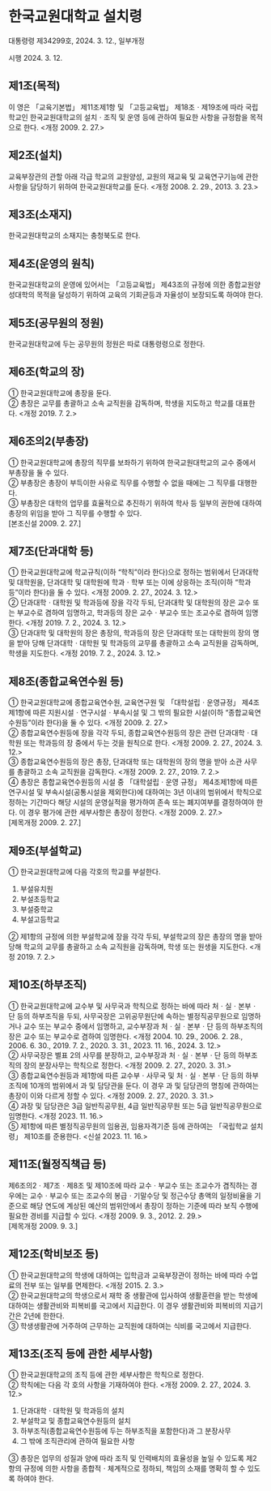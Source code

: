 # 한국교원대학교 설치령

대통령령 제34299호, 2024. 3. 12., 일부개정

시행 2024. 3. 12.

## 제1조(목적)

이 영은 「교육기본법」 제11조제1항 및 「고등교육법」 제18조ㆍ제19조에 따라 국립학교인 한국교원대학교의 설치ㆍ조직 및 운영 등에 관하여 필요한 사항을 규정함을 목적으로 한다. <개정 2009. 2. 27.>

## 제2조(설치)

교육부장관의 관할 아래 각급 학교의 교원양성, 교원의 재교육 및 교육연구기능에 관한 사항을 담당하기 위하여 한국교원대학교를 둔다. <개정 2008. 2. 29., 2013. 3. 23.>

## 제3조(소재지)

한국교원대학교의 소재지는 충청북도로 한다.

## 제4조(운영의 원칙)

한국교원대학교의 운영에 있어서는 「고등교육법」 제43조의 규정에 의한 종합교원양성대학의 목적을 달성하기 위하여 교육의 기회균등과 자율성이 보장되도록 하여야 한다.

## 제5조(공무원의 정원)

한국교원대학교에 두는 공무원의 정원은 따로 대통령령으로 정한다.

## 제6조(학교의 장)

① 한국교원대학교에 총장을 둔다.  
② 총장은 교무를 총괄하고 소속 교직원을 감독하며, 학생을 지도하고 학교를 대표한다. <개정 2019. 7. 2.>

## 제6조의2(부총장)

① 한국교원대학교에 총장의 직무를 보좌하기 위하여 한국교원대학교의 교수 중에서 부총장을 둘 수 있다.  
② 부총장은 총장이 부득이한 사유로 직무를 수행할 수 없을 때에는 그 직무를 대행한다.  
③ 부총장은 대학의 업무를 효율적으로 추진하기 위하여 학사 등 일부의 권한에 대하여 총장의 위임을 받아 그 직무를 수행할 수 있다.  
[본조신설 2009. 2. 27.]

## 제7조(단과대학 등)

① 한국교원대학교에 학교규칙(이하 “학칙”이라 한다)으로 정하는 범위에서 단과대학 및 대학원을, 단과대학 및 대학원에 학과ㆍ학부 또는 이에 상응하는 조직(이하 “학과등”이라 한다)을 둘 수 있다. <개정 2009. 2. 27., 2024. 3. 12.>  
② 단과대학ㆍ대학원 및 학과등에 장을 각각 두되, 단과대학 및 대학원의 장은 교수 또는 부교수로 겸하여 임명하고, 학과등의 장은 교수ㆍ부교수 또는 조교수로 겸하여 임명한다. <개정 2019. 7. 2., 2024. 3. 12.>  
③ 단과대학 및 대학원의 장은 총장의, 학과등의 장은 단과대학 또는 대학원의 장의 명을 받아 당해 단과대학ㆍ대학원 및 학과등의 교무를 총괄하고 소속 교직원을 감독하며, 학생을 지도한다. <개정 2019. 7. 2., 2024. 3. 12.>

## 제8조(종합교육연수원 등)

① 한국교원대학교에 종합교육연수원, 교육연구원 및 「대학설립ㆍ운영규정」 제4조제1항에 따른 지원시설ㆍ연구시설ㆍ부속시설 및 그 밖의 필요한 시설(이하 “종합교육연수원등”이라 한다)을 둘 수 있다. <개정 2009. 2. 27.>  
② 종합교육연수원등에 장을 각각 두되, 종합교육연수원등의 장은 관련 단과대학ㆍ대학원 또는 학과등의 장 중에서 두는 것을 원칙으로 한다. <개정 2009. 2. 27., 2024. 3. 12.>  
③ 종합교육연수원등의 장은 총장, 단과대학 또는 대학원의 장의 명을 받아 소관 사무를 총괄하고 소속 교직원을 감독한다. <개정 2009. 2. 27., 2019. 7. 2.>  
④ 총장은 종합교육연수원등의 시설 중 「대학설립ㆍ운영 규정」 제4조제1항에 따른 연구시설 및 부속시설(공통시설을 제외한다)에 대하여는 3년 이내의 범위에서 학칙으로 정하는 기간마다 해당 시설의 운영실적을 평가하여 존속 또는 폐지여부를 결정하여야 한다. 이 경우 평가에 관한 세부사항은 총장이 정한다. <개정 2009. 2. 27.>  
[제목개정 2009. 2. 27.]

## 제9조(부설학교)

① 한국교원대학교에 다음 각호의 학교를 부설한다.

1. 부설유치원
2. 부설초등학교
3. 부설중학교
4. 부설고등학교

② 제1항의 규정에 의한 부설학교에 장을 각각 두되, 부설학교의 장은 총장의 명을 받아 당해 학교의 교무를 총괄하고 소속 교직원을 감독하며, 학생 또는 원생을 지도한다. <개정 2019. 7. 2.>

## 제10조(하부조직)

① 한국교원대학교에 교수부 및 사무국과 학칙으로 정하는 바에 따라 처ㆍ실ㆍ본부ㆍ단 등의 하부조직을 두되, 사무국장은 고위공무원단에 속하는 별정직공무원으로 임명하거나 교수 또는 부교수 중에서 임명하고, 교수부장과 처ㆍ실ㆍ본부ㆍ단 등의 하부조직의 장은 교수 또는 부교수로 겸하여 임명한다. <개정 2004. 10. 29., 2006. 2. 28., 2006. 6. 30., 2019. 7. 2., 2020. 3. 31., 2023. 11. 16., 2024. 3. 12.>  
② 사무국장은 별표 2의 사무를 분장하고, 교수부장과 처ㆍ실ㆍ본부ㆍ단 등의 하부조직의 장의 분장사무는 학칙으로 정한다. <개정 2009. 2. 27., 2020. 3. 31.>  
③ 종합교육연수원등과 제1항에 따른 교수부ㆍ사무국 및 처ㆍ실ㆍ본부ㆍ단 등의 하부조직에 10개의 범위에서 과 및 담당관을 둔다. 이 경우 과 및 담당관의 명칭에 관하여는 총장이 이와 다르게 정할 수 있다. <개정 2009. 2. 27., 2020. 3. 31.>  
④ 과장 및 담당관은 3급 일반직공무원, 4급 일반직공무원 또는 5급 일반직공무원으로 임명한다. <개정 2023. 11. 16.>  
⑤ 제1항에 따른 별정직공무원의 임용권, 임용자격기준 등에 관하여는 「국립학교 설치령」 제10조를 준용한다. <신설 2023. 11. 16.>

## 제11조(월정직책급 등)

제6조의2ㆍ제7조ㆍ제8조 및 제10조에 따라 교수ㆍ부교수 또는 조교수가 겸직하는 경우에는 교수ㆍ부교수 또는 조교수의 봉급ㆍ기말수당 및 정근수당 총액의 일정비율을 기준으로 해당 연도에 계상된 예산의 범위안에서 총장이 정하는 기준에 따라 보직 수행에 필요한 경비를 지급할 수 있다. <개정 2009. 9. 3., 2012. 2. 29.>  
[제목개정 2009. 9. 3.]

## 제12조(학비보조 등)

① 한국교원대학교의 학생에 대하여는 입학금과 교육부장관이 정하는 바에 따라 수업료의 전부 또는 일부를 면제한다. <개정 2015. 2. 3.>  
② 한국교원대학교의 학생으로서 재학 중 생활관에 입사하여 생활훈련을 받는 학생에 대하여는 생활관비와 피복비를 국고에서 지급한다. 이 경우 생활관비와 피복비의 지급기간은 2년에 한한다.  
③ 학생생활관에 거주하여 근무하는 교직원에 대하여는 식비를 국고에서 지급한다.

## 제13조(조직 등에 관한 세부사항)

① 한국교원대학교의 조직 등에 관한 세부사항은 학칙으로 정한다.  
② 학칙에는 다음 각 호의 사항을 기재하여야 한다. <개정 2009. 2. 27., 2024. 3. 12.>

1. 단과대학ㆍ대학원 및 학과등의 설치
2. 부설학교 및 종합교육연수원등의 설치
3. 하부조직(종합교육연수원등에 두는 하부조직을 포함한다)과 그 분장사무
4. 그 밖에 조직관리에 관하여 필요한 사항

③ 총장은 업무의 성질과 양에 따라 조직 및 인력배치의 효율성을 높일 수 있도록 제2항의 규정에 의한 사항을 종합적ㆍ체계적으로 정하되, 책임의 소재를 명확히 할 수 있도록 하여야 한다.
